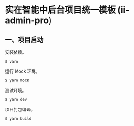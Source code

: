 # 实在智能中后台项目统一模板 (ii-admin-pro)

## 一、项目启动 

安装依赖。

```bash
$ yarn
```

运行 Mock 环境。

```bash
$ yarn mock 
```

测试环境。

```bash
$ yarn dev
```

项目打包编译。

```bash
$ yarn build
```

